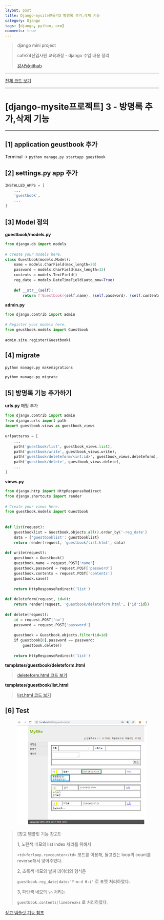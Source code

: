 ```yaml
---
layout: post
title: Django-mysite만들기3 방명록 추가,삭제 기능
category: Django
tags: [django, python, orm]
comments: true
---
```


> django mini project
>
> cafe24신입사원 교육과정 - django 수업 내용 정리
>
> [강사님github](https://github.com/kickscar)



---



[전체 코드 보기](https://github.com/jungeunlee95/python-mysite)



---

# [django-mysite프로젝트] 3 - 방명록 추가,삭제 기능

---

## [1] application geustbook 추가

Terminal -> `python manage.py startapp guestbook`



## [2] settings.py app 추가

```python
INSTALLED_APPS = [
    ...
    'guestbook',
    ...
]
```



## [3] Model 정의

**guestbook/models.py**

```python
from django.db import models

# Create your models here.
class Guestbook(models.Model):
    name = models.CharField(max_length=20)
    password = models.CharField(max_length=32)
    contents = models.TextField()
    reg_date = models.DateTimeField(auto_now=True)

    def __str__(self):
        return f'Guestbook({self.name}, {self.password}. {self.contents}, {self.reg_date}'
```



**admin.py**

```python
from django.contrib import admin

# Register your models here.
from geustbook.models import Guestbook

admin.site.register(Guestbook)
```



## [4] migrate

`python manage.py makemigrations`

`python manage.py migrate`





## [5] 방명록 기능 추가하기

**urls.py** 매핑 추가

```python
from django.contrib import admin
from django.urls import path
import guestbook.views as guestbook_views

urlpatterns = [
    ...
    path('guestbook/list', guestbook_views.list),
    path('guestbook/write', guestbook_views.write),
    path('guestbook/deleteform/<int:id>', guestbook_views.deleteform),
    path('guestbook/delete', guestbook_views.delete),
	...
]

```



**views.py**

```python
from django.http import HttpResponseRedirect
from django.shortcuts import render

# Create your views here.
from guestbook.models import Guestbook


def list(request):
    guestbooklist = Guestbook.objects.all().order_by('-reg_date')
    data = {'guestbooklist': guestbooklist}
    return render(request, 'guestbook/list.html', data)

def write(request):
    guestbook = Guestbook()
    guestbook.name = request.POST['name']
    guestbook.password = request.POST['password']
    guestbook.contents = request.POST['contents']
    guestbook.save()

    return HttpResponseRedirect('list')

def deleteform(request, id=0):
    return render(request, 'guestbook/deleteform.html', {'id':id})

def delete(request):
    id = request.POST['no']
    password = request.POST['password']

    guestbook = Guestbook.objects.filter(id=id)
    if guestbook[0].password == password:
        guestbook.delete()

    return HttpResponseRedirect('list')
```



**templates/guestbook/deleteform.html**

> [deleteform.html 코드 보기](https://github.com/jungeunlee95/python-mysite/blob/master/templates/guestbook/deleteform.html)

**templates/guestbook/list.html**

> [list.html 코드 보기](https://github.com/jungeunlee95/python-mysite/blob/master/templates/guestbook/list.html)



## [6] Test

<center>
<figure>
<img src="/assets/post-img/django/45.png" alt="views">
<figcaption></figcaption>
</figure>
</center>

> [장고 템플릿 기능 참고!]
>
> 1, 노란색 네모의 list index 처리를 위해서 
>
> `<td>forloop.revcounter</td>` 코드를 이용해, 돌고있는 loop의 count를 reverse해서 넣어주었다.
>
> 
>
> 2, 초록색 네모의 날짜 데이터의 형식은
>
> `guestbook.reg_date|date:'Y-m-d H:i'` 로 포맷 처리하였다.
>
> 
>
> 3, 파란색 네모의 `\n` 처리는
>
> `guestbook.contents|linebreaks` 로 처리하였다.



[장고 템플릿 기능 참조](https://docs.djangoproject.com/en/2.2/ref/templates/builtins/)